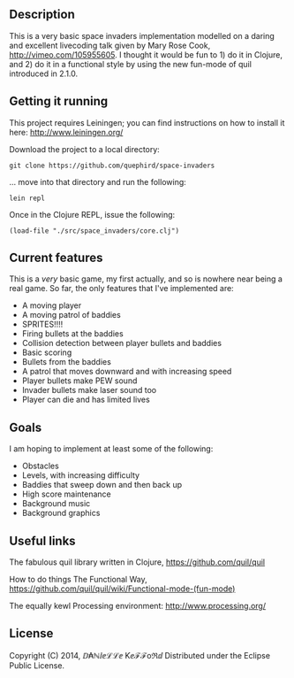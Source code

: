 ## Description

This is a very basic space invaders implementation modelled on a daring and  excellent livecoding talk given by Mary Rose Cook, http://vimeo.com/105955605. I thought it would be fun to 1) do it in Clojure, and 2) do it in a functional style by using the new fun-mode of quil introduced in 2.1.0.

## Getting it running

This project requires Leiningen; you can find instructions on how to install it here: http://www.leiningen.org/

Download the project to a local directory:

    git clone https://github.com/quephird/space-invaders

... move into that directory and run the following:

    lein repl

Once in the Clojure REPL, issue the following:

    (load-file "./src/space_invaders/core.clj")

## Current features

This is a _very_ basic game, my first actually, and so is nowhere near being a real game. So far, the only features that I've implemented are:

* A moving player
* A moving patrol of baddies
* SPRITES!!!!
* Firing bullets at the baddies
* Collision detection between player bullets and baddies
* Basic scoring
* Bullets from the baddies
* A patrol that moves downward and with increasing speed
* Player bullets make PEW sound
* Invader bullets make laser sound too
* Player can die and has limited lives

## Goals

I am hoping to implement at least some of the following:

* Obstacles
* Levels, with increasing difficulty
* Baddies that sweep down and then back up
* High score maintenance
* Background music
* Background graphics

## Useful links

The fabulous quil library written in Clojure, https://github.com/quil/quil 

How to do things The Functional Way, https://github.com/quil/quil/wiki/Functional-mode-(fun-mode)

The equally kewl Processing environment: http://www.processing.org/

## License

Copyright (C) 2014, ⅅ₳ℕⅈⅇℒℒⅇ Ƙⅇℱℱoℜⅆ Distributed under the Eclipse Public License.
